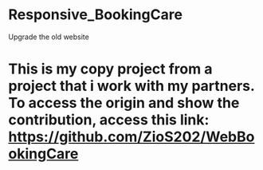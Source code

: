 # Responsive_BookingCare
Upgrade the old website

# This is my copy project from a project that i work with my partners. To access the origin and show the contribution, access this link: https://github.com/ZioS202/WebBookingCare

